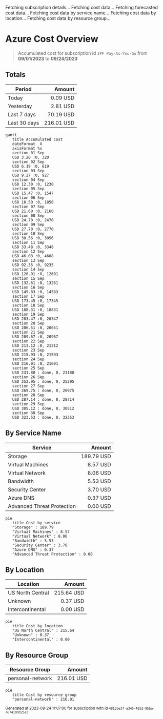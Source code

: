 Fetching subscription details...
Fetching cost data...
Fetching forecasted cost data...
Fetching cost data by service name...
Fetching cost data by location...
Fetching cost data by resource group...
# Azure Cost Overview

> Accumulated cost for subscription id `JPF Pay-As-You-Go` from **09/01/2023** to **09/24/2023**

## Totals

|Period|Amount|
|---|---:|
|Today|0.09 USD|
|Yesterday|2.81 USD|
|Last 7 days|70.19 USD|
|Last 30 days|216.01 USD|

```mermaid
gantt
   title Accumulated cost
   dateFormat  X
   axisFormat %s
   section 01 Sep
   USD 3.20 :0, 320
   section 02 Sep
   USD 6.19 :0, 619
   section 03 Sep
   USD 9.27 :0, 927
   section 04 Sep
   USD 12.30 :0, 1230
   section 05 Sep
   USD 15.47 :0, 1547
   section 06 Sep
   USD 18.50 :0, 1850
   section 07 Sep
   USD 21.60 :0, 2160
   section 08 Sep
   USD 24.70 :0, 2470
   section 09 Sep
   USD 27.70 :0, 2770
   section 10 Sep
   USD 30.56 :0, 3056
   section 11 Sep
   USD 33.48 :0, 3348
   section 12 Sep
   USD 46.08 :0, 4608
   section 13 Sep
   USD 92.35 :0, 9235
   section 14 Sep
   USD 126.91 :0, 12691
   section 15 Sep
   USD 132.61 :0, 13261
   section 16 Sep
   USD 145.83 :0, 14583
   section 17 Sep
   USD 173.45 :0, 17345
   section 18 Sep
   USD 188.31 :0, 18831
   section 19 Sep
   USD 203.47 :0, 20347
   section 20 Sep
   USD 206.51 :0, 20651
   section 21 Sep
   USD 209.67 :0, 20967
   section 22 Sep
   USD 213.12 :0, 21312
   section 23 Sep
   USD 215.93 :0, 21593
   section 24 Sep
   USD 216.01 :0, 21601
   section 25 Sep
   USD 231.80 : done, 0, 23180
   section 26 Sep
   USD 252.95 : done, 0, 25295
   section 27 Sep
   USD 269.75 : done, 0, 26975
   section 28 Sep
   USD 287.14 : done, 0, 28714
   section 29 Sep
   USD 305.12 : done, 0, 30512
   section 30 Sep
   USD 323.53 : done, 0, 32353
```

## By Service Name

|Service|Amount|
|---|---:|
|Storage|189.79 USD|
|Virtual Machines|8.57 USD|
|Virtual Network|8.06 USD|
|Bandwidth|5.53 USD|
|Security Center|3.70 USD|
|Azure DNS|0.37 USD|
|Advanced Threat Protection|0.00 USD|

```mermaid
pie
   title Cost by service
   "Storage" : 189.79
   "Virtual Machines" : 8.57
   "Virtual Network" : 8.06
   "Bandwidth" : 5.53
   "Security Center" : 3.70
   "Azure DNS" : 0.37
   "Advanced Threat Protection" : 0.00
```

## By Location

|Location|Amount|
|---|---:|
|US North Central|215.64 USD|
|Unknown|0.37 USD|
|Intercontinental|0.00 USD|

```mermaid
pie
   title Cost by location
   "US North Central" : 215.64
   "Unknown" : 0.37
   "Intercontinental" : 0.00
```

## By Resource Group

|Resource Group|Amount|
|---|---:|
|personal-network|216.01 USD|

```mermaid
pie
   title Cost by resource group
   "personal-network" : 216.01
```

<sup>Generated at 2023-09-24 11:07:00 for subscription with id `4913be3f-a345-4652-9bba-767418dd25e3`</sup>
